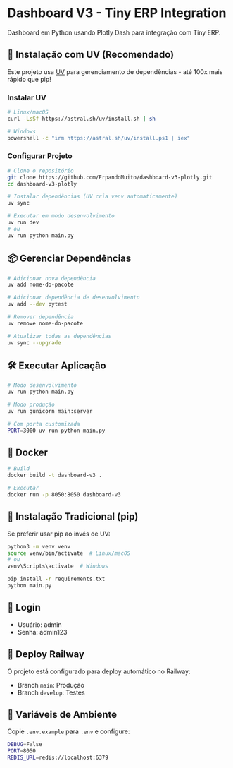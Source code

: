 # Dashboard V3 - Tiny ERP Integration

Dashboard em Python usando Plotly Dash para integração com Tiny ERP.

## 🚀 Instalação com UV (Recomendado)

Este projeto usa [UV](https://github.com/astral-sh/uv) para gerenciamento de dependências - até 100x mais rápido que pip!

### Instalar UV

```bash
# Linux/macOS
curl -LsSf https://astral.sh/uv/install.sh | sh

# Windows
powershell -c "irm https://astral.sh/uv/install.ps1 | iex"
```

### Configurar Projeto

```bash
# Clone o repositório
git clone https://github.com/ErpandoMuito/dashboard-v3-plotly.git
cd dashboard-v3-plotly

# Instalar dependências (UV cria venv automaticamente)
uv sync

# Executar em modo desenvolvimento
uv run dev
# ou
uv run python main.py
```

## 📦 Gerenciar Dependências

```bash
# Adicionar nova dependência
uv add nome-do-pacote

# Adicionar dependência de desenvolvimento
uv add --dev pytest

# Remover dependência
uv remove nome-do-pacote

# Atualizar todas as dependências
uv sync --upgrade
```

## 🛠️ Executar Aplicação

```bash
# Modo desenvolvimento
uv run python main.py

# Modo produção
uv run gunicorn main:server

# Com porta customizada
PORT=3000 uv run python main.py
```

## 🐳 Docker

```bash
# Build
docker build -t dashboard-v3 .

# Executar
docker run -p 8050:8050 dashboard-v3
```

## 📝 Instalação Tradicional (pip)

Se preferir usar pip ao invés de UV:

```bash
python3 -m venv venv
source venv/bin/activate  # Linux/macOS
# ou
venv\Scripts\activate  # Windows

pip install -r requirements.txt
python main.py
```

## 🔐 Login

- Usuário: admin
- Senha: admin123

## 🚂 Deploy Railway

O projeto está configurado para deploy automático no Railway:
- Branch `main`: Produção
- Branch `develop`: Testes

## 🔧 Variáveis de Ambiente

Copie `.env.example` para `.env` e configure:

```bash
DEBUG=False
PORT=8050
REDIS_URL=redis://localhost:6379
```